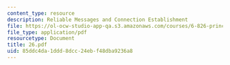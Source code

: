 ```yaml
---
content_type: resource
description: Reliable Messages and Connection Establishment
file: https://ol-ocw-studio-app-qa.s3.amazonaws.com/courses/6-826-principles-of-computer-systems-spring-2002/85ddc4da1ddd8dcc24ebf48dba9236a8_26.pdf
file_type: application/pdf
resourcetype: Document
title: 26.pdf
uid: 85ddc4da-1ddd-8dcc-24eb-f48dba9236a8
---
```

